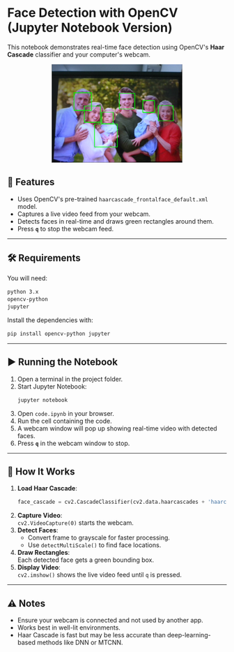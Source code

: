 # Face Detection with OpenCV (Jupyter Notebook Version)

This notebook demonstrates real-time face detection using OpenCV's **Haar Cascade** classifier and your computer's webcam.

<div style="text-align: center;">
  <img src="Screenshot 2025-08-12 192302.png" alt="My cat" width="300">
</div>

## 📌 Features
- Uses OpenCV's pre-trained `haarcascade_frontalface_default.xml` model.
- Captures a live video feed from your webcam.
- Detects faces in real-time and draws green rectangles around them.
- Press **`q`** to stop the webcam feed.

---

## 🛠 Requirements
You will need:

```bash
python 3.x
opencv-python
jupyter
```

Install the dependencies with:

```bash
pip install opencv-python jupyter
```

---

## ▶ Running the Notebook
1. Open a terminal in the project folder.
2. Start Jupyter Notebook:
   ```bash
   jupyter notebook
   ```
3. Open `code.ipynb` in your browser.
4. Run the cell containing the code.
5. A webcam window will pop up showing real-time video with detected faces.
6. Press **`q`** in the webcam window to stop.

---

## 📂 How It Works
1. **Load Haar Cascade**:  
   ```python
   face_cascade = cv2.CascadeClassifier(cv2.data.haarcascades + 'haarcascade_frontalface_default.xml')
   ```
2. **Capture Video**:  
   `cv2.VideoCapture(0)` starts the webcam.
3. **Detect Faces**:  
   - Convert frame to grayscale for faster processing.  
   - Use `detectMultiScale()` to find face locations.
4. **Draw Rectangles**:  
   Each detected face gets a green bounding box.
5. **Display Video**:  
   `cv2.imshow()` shows the live video feed until `q` is pressed.

---

## ⚠ Notes
- Ensure your webcam is connected and not used by another app.
- Works best in well-lit environments.
- Haar Cascade is fast but may be less accurate than deep-learning-based methods like DNN or MTCNN.
